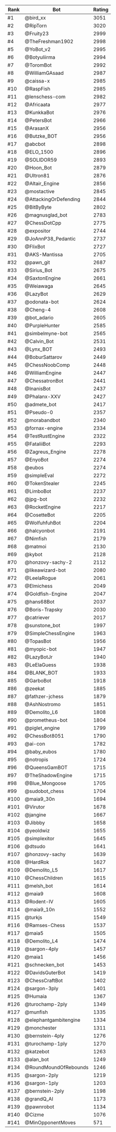 Rank|Bot|Rating
---|---|---
#1|@bird_xx|3051
#2|@RipTorn|3020
#3|@Fruity23|2999
#4|@TheFreshman1902|2998
#5|@YoBot_v2|2995
#6|@Botyuliirma|2994
#7|@ToromBot|2992
#8|@WilliamGAsaad|2987
#9|@caissa-x|2985
#10|@RaspFish|2985
#11|@lenschess-com|2982
#12|@Africaata|2977
#13|@KunkkaBot|2976
#14|@PetersBot|2966
#15|@ArasanX|2956
#16|@Butzke_BOT|2956
#17|@abcbot|2898
#18|@ELO_1500|2896
#19|@SOLIDOR59|2893
#20|@Hoon_Bot|2879
#21|@Ultron81|2876
#22|@Altair_Engine|2856
#23|@mostactive|2845
#24|@AttackingOrDefending|2844
#25|@BitByByte|2802
#26|@magnusglad_bot|2783
#27|@ChessDotCpp|2775
#28|@expositor|2744
#29|@JoAnnP38_Pedantic|2737
#30|@FlixBot|2727
#31|@AKS-Mantissa|2705
#32|@pawn_git|2687
#33|@Sirius_Bot|2675
#34|@SaxtonEngine|2661
#35|@Weiawaga|2645
#36|@LazyBot|2629
#37|@odonata-bot|2624
#38|@Cheng-4|2608
#39|@bot_adario|2605
#40|@PurpleHunter|2585
#41|@simbelmyne-bot|2565
#42|@Calvin_Bot|2531
#43|@Lynx_BOT|2493
#44|@BoburSattarov|2449
#45|@ChessNoobComp|2448
#46|@WilliamEngine|2447
#47|@ChessatronBot|2441
#48|@InanisBot|2437
#49|@Phalanx-XXV|2427
#50|@admete_bot|2417
#51|@Pseudo-0|2357
#52|@morabandbot|2340
#53|@fornax-engine|2334
#54|@TestRustEngine|2322
#55|@FataliiBot|2293
#56|@Zagreus_Engine|2278
#57|@EnyoBot|2274
#58|@eubos|2274
#59|@simpleEval|2272
#60|@TokenStealer|2245
#61|@LimboBot|2237
#62|@jpg-bot|2232
#63|@RocketEngine|2217
#64|@CosetteBot|2205
#65|@WolfuhfuhBot|2204
#66|@halcyonbot|2191
#67|@Nimfish|2179
#68|@matmoi|2130
#69|@kybot|2128
#70|@honzovy-sachy-2|2112
#71|@likeawizard-bot|2080
#72|@LeelaRogue|2061
#73|@Elmichess|2049
#74|@Goldfish-Engine|2047
#75|@hans68Bot|2037
#76|@Boris-Trapsky|2030
#77|@catriever|2017
#78|@sunstone_bot|1997
#79|@SimpleChessEngine|1963
#80|@TopasBot|1956
#81|@myopic-bot|1947
#82|@LazyBotJr|1940
#83|@LeElaGuess|1938
#84|@BLANK_BOT|1933
#85|@GarboBot|1918
#86|@zeekat|1885
#87|@fathzer-jchess|1879
#88|@AshNostromo|1851
#89|@Demolito_L6|1808
#90|@prometheus-bot|1804
#91|@piglet_engine|1799
#92|@ChessBot8051|1790
#93|@ai-con|1782
#94|@baby_eubos|1780
#95|@notropis|1724
#96|@QueensGamBOT|1715
#97|@TheShadowEngine|1715
#98|@Blue_Mongoose|1705
#99|@sudobot_chess|1704
#100|@maia9_30n|1694
#101|@Virutor|1678
#102|@jangine|1667
#103|@Jibbby|1658
#104|@yeoldwiz|1655
#105|@simplexitor|1645
#106|@dtsudo|1641
#107|@honzovy-sachy|1639
#108|@HardRok|1627
#109|@Demolito_L5|1617
#110|@ChessChildren|1615
#111|@melsh_bot|1614
#112|@maia9|1608
#113|@Rodent-IV|1605
#114|@maia9_10n|1552
#115|@turkjs|1549
#116|@Ramses-Chess|1537
#117|@maia5|1505
#118|@Demolito_L4|1474
#119|@sargon-4ply|1457
#120|@maia1|1456
#121|@schnecken_bot|1453
#122|@DavidsGuterBot|1419
#123|@ChessCraftBot|1402
#124|@sargon-3ply|1401
#125|@Humaia|1367
#126|@turochamp-2ply|1349
#127|@munfish|1335
#128|@elephantgambitengine|1334
#129|@monchester|1311
#130|@bernstein-4ply|1276
#131|@turochamp-1ply|1270
#132|@katzebot|1263
#133|@alan_bot|1249
#134|@RoundMoundOfRebounds|1246
#135|@sargon-2ply|1219
#136|@sargon-1ply|1203
#137|@bernstein-2ply|1198
#138|@grandQ_AI|1173
#139|@pawnrobot|1134
#140|@Cizme|1076
#141|@MinOpponentMoves|571
